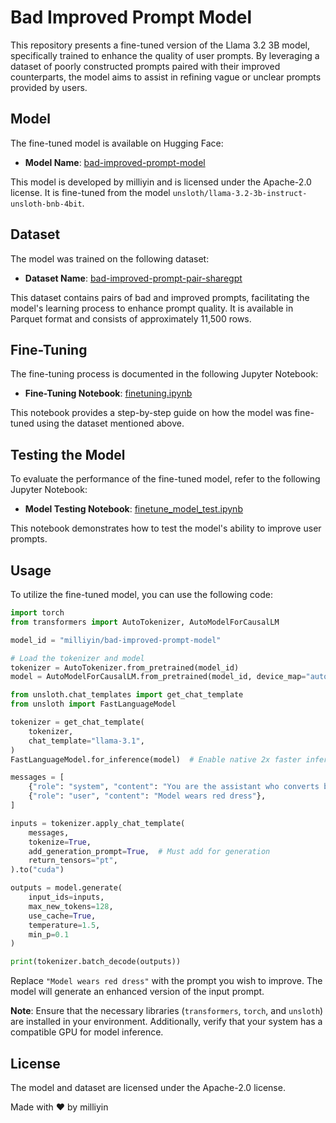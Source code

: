 # Bad Improved Prompt Model

This repository presents a fine-tuned version of the Llama 3.2 3B model, specifically trained to enhance the quality of user prompts. By leveraging a dataset of poorly constructed prompts paired with their improved counterparts, the model aims to assist in refining vague or unclear prompts provided by users.

## Model

The fine-tuned model is available on Hugging Face:

- **Model Name**: [bad-improved-prompt-model](https://huggingface.co/milliyin/bad-improved-prompt-model)

This model is developed by milliyin and is licensed under the Apache-2.0 license. It is fine-tuned from the model `unsloth/llama-3.2-3b-instruct-unsloth-bnb-4bit`.

## Dataset

The model was trained on the following dataset:

- **Dataset Name**: [bad-improved-prompt-pair-sharegpt](https://huggingface.co/datasets/milliyin/bad-improved-prompt-pair-sharegpt)

This dataset contains pairs of bad and improved prompts, facilitating the model's learning process to enhance prompt quality. It is available in Parquet format and consists of approximately 11,500 rows.

## Fine-Tuning

The fine-tuning process is documented in the following Jupyter Notebook:

- **Fine-Tuning Notebook**: [finetuning.ipynb](https://github.com/milliyin/bad-improved-prompt-model/blob/main/finetuning.ipynb)

This notebook provides a step-by-step guide on how the model was fine-tuned using the dataset mentioned above.

## Testing the Model

To evaluate the performance of the fine-tuned model, refer to the following Jupyter Notebook:

- **Model Testing Notebook**: [finetune_model_test.ipynb](https://github.com/milliyin/bad-improved-prompt-model/blob/main/finetune_model_test.ipynb)

This notebook demonstrates how to test the model's ability to improve user prompts.

## Usage

To utilize the fine-tuned model, you can use the following code:

```python
import torch
from transformers import AutoTokenizer, AutoModelForCausalLM

model_id = "milliyin/bad-improved-prompt-model"

# Load the tokenizer and model
tokenizer = AutoTokenizer.from_pretrained(model_id)
model = AutoModelForCausalLM.from_pretrained(model_id, device_map="auto", load_in_8bit=True)

from unsloth.chat_templates import get_chat_template
from unsloth import FastLanguageModel

tokenizer = get_chat_template(
    tokenizer,
    chat_template="llama-3.1",
)
FastLanguageModel.for_inference(model)  # Enable native 2x faster inference

messages = [
    {"role": "system", "content": "You are the assistant who converts bad sentences into grammatically correct, well-structured, detailed, and lengthy sentences."},
    {"role": "user", "content": "Model wears red dress"},
]

inputs = tokenizer.apply_chat_template(
    messages,
    tokenize=True,
    add_generation_prompt=True,  # Must add for generation
    return_tensors="pt",
).to("cuda")

outputs = model.generate(
    input_ids=inputs,
    max_new_tokens=128,
    use_cache=True,
    temperature=1.5,
    min_p=0.1
)

print(tokenizer.batch_decode(outputs))
```

Replace `"Model wears red dress"` with the prompt you wish to improve. The model will generate an enhanced version of the input prompt.

**Note**: Ensure that the necessary libraries (`transformers`, `torch`, and `unsloth`) are installed in your environment. Additionally, verify that your system has a compatible GPU for model inference.

## License

The model and dataset are licensed under the Apache-2.0 license.

Made with ❤️ by milliyin
